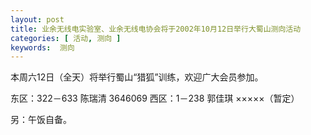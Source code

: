 ```yaml
---
layout: post
title: 业余无线电实验室、业余无线电协会将于2002年10月12日举行大蜀山测向活动
categories: [ 活动, 测向 ]
keywords:  测向
---
```


本周六12日（全天）将举行蜀山“猎狐”训练，欢迎广大会员参加。

东区：322－633 陈瑞清 3646069 西区：1－238 郭佳琪 ×××××（暂定）

另：午饭自备。